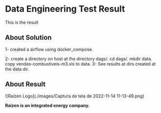 Data Engineering Test Result
====================

This is the result 

## About Solution 
1- created a airflow using docker_compose.

2- create a directory on host at the directory dags/.
  cd dags/.
  mkdir data. 
copy vendas-combustiveis-m3.xls to data. 
3- See results at dirs created at the data dir.

## About Result
![Raízen Logo](./images/Captura de tela de 2022-11-14 11-13-49.png)

**Raízen is an integrated energy company.**




